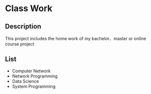 # Class Work

## Description
This project includes the home work of my bachelor、master or online course project

## List
- Computer Network
- Network Programming
- Data Science
- System Programming